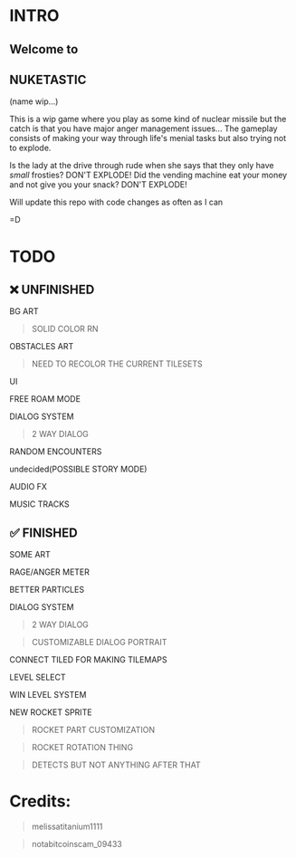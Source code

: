 # INTRO
## Welcome to
## NUKETASTIC
(name wip...)

This is a wip game where you play as some kind of nuclear missile but the catch is that you have major anger management issues...
The gameplay consists of making your way through life's menial tasks but also trying not to explode.


Is the lady at the drive through rude when she says that they only have *small* frosties? DON'T EXPLODE!
Did the vending machine eat your money and not give you your snack? DON'T EXPLODE!

Will update this repo with code changes as often as I can

=D






# TODO

## ❌ UNFINISHED
BG ART

> SOLID COLOR RN

OBSTACLES ART

> NEED TO RECOLOR THE CURRENT TILESETS

UI

FREE ROAM MODE 

DIALOG SYSTEM

> 2 WAY DIALOG

RANDOM ENCOUNTERS

undecided(POSSIBLE STORY MODE)

AUDIO FX

MUSIC TRACKS


## ✅ FINISHED

SOME ART

RAGE/ANGER METER

BETTER PARTICLES

DIALOG SYSTEM

> 2 WAY DIALOG

> CUSTOMIZABLE DIALOG PORTRAIT

CONNECT TILED FOR MAKING TILEMAPS

LEVEL SELECT

WIN LEVEL SYSTEM

NEW ROCKET SPRITE

> ROCKET PART CUSTOMIZATION

> ROCKET ROTATION THING

> DETECTS BUT NOT ANYTHING AFTER THAT
    






# Credits:

> melissatitanium1111

> notabitcoinscam_09433

